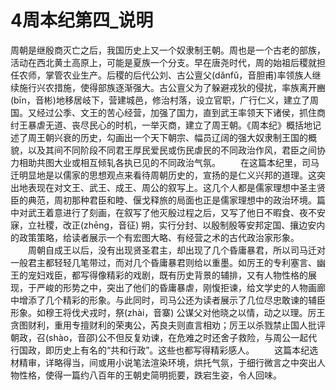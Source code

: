﻿# 4周本纪第四_说明
周朝是继殷商灭亡之后，我国历史上又一个奴隶制王朝。周也是一个古老的部族，活动在西北黄土高原上，可能是夏族一个分支。早在唐尧时代，周的始祖后稷就担任农师，掌管农业生产。后稷的后代公刘、古公亶父(dǎnfǔ，音胆甫)率领族人继续施行兴农措施，使得部族逐渐强大。古公亶父为了躲避戎狄的侵扰，率族离开豳(bīn，音彬)地移居岐下，营建城邑，修治村落，设立官职，广行仁义，建立了周国。又经过公季、文王的苦心经营，加强了国力，直到武王率领天下诸侯，抓住商纣王暴虐无道、丧尽民心的时机，一举灭商，建立了周王朝。《周本纪》概括地记述了周王朝兴衰的历史，勾画出一个天下朝宗、幅员辽阔的强大奴隶制王国的概貌，以及其间不同阶段不同君王厚民爱民或伤民虐民的不同政治作风，君臣之间协力相助共图大业或相互倾轧各执已见的不同政治气氛。
　　在这篇本纪里，司马迁明显地是以儒家的思想观点来看待周朝历史的，宣扬的是仁义兴邦的道理。这突出地表现在对文王、武王、成王、周公的叙写上。这几个人都是儒家理想中圣主贤臣的典范，周初那种君臣和睦、偃戈释旅的局面也正是儒家理想中的政治环境。篇中对武王着意进行了刻画，在叙写了他灭殷过程之后，又写了他日不暇食、夜不安寐，立社稷，改正(zhēng，音征) 朔，实行分封、以殷制殷等安邦定国、攘边安内的政策策略，给读者展示一个有宏图大略、有经营之术的古代政治家形象。
　　周朝自成王以后，没有出现贤圣君主，却出现了几个昏庸暴君，所以司马迁对一般君主都轻轻几笔带过，而对几个昏庸暴君则给以重墨。如厉王的专利塞言、幽王的宠妇戏臣，都写得像精彩的戏剧，既有历史背景的辅排，又有人物性格的展现，于严峻的形势之中，突出了他们的昏庸暴虐，刚愎拒谏，给文学史的人物画廊中增添了几个精彩的形象。与此同时，司马公还为读者展示了几位尽忠敢谏的辅臣形象。如穆王将伐犬戎时，祭(zhài，音寨) 公谋父对他晓之以情，动之以理。厉王贪图财利，重用专擅财利的荣夷公，芮良夫则直言相劝；厉王以杀戮禁止国人批评朝政，召(shào，音邵)公不但反复劝谏，在危难之时还舍子救险，与周公一起代行国政，即历史上有名的“共和行政”。这些也都写得精彩感人。
　　这篇本纪选材精审，详略得当，间或用小说笔法渲染环境，烘托气氛，于细行微言之中突出人物性格，使得一篇约八百年的王朝史简明扼要，跌宕生姿，令人回味。
